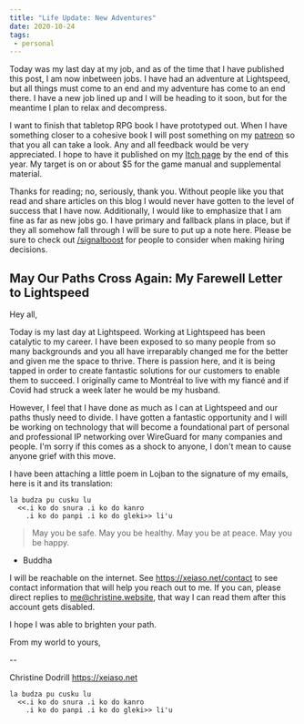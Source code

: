```yaml
---
title: "Life Update: New Adventures"
date: 2020-10-24
tags:
 - personal
---
```


Today was my last day at my job, and as of the time that I have published this
post, I am now inbetween jobs. I have had an adventure at Lightspeed, but all
things must come to an end and my adventure has come to an end there. I have a
new job lined up and I will be heading to it soon, but for the meantime I plan
to relax and decompress.

I want to finish that tabletop RPG book I have prototyped out. When I have
something closer to a cohesive book I will post something on my
[patreon](https://www.patreon.com/cadey) so that you all can take a look. Any
and all feedback would be very appreciated. I hope to have it published on my
[Itch page](https://withinstudios.itch.io/) by the end of this year. My target
is on or about $5 for the game manual and supplemental material.

Thanks for reading; no, seriously, thank you. Without people like you that
read and share articles on this blog I would never have gotten to the level of
success that I have now. Additionally, I would like to emphasize that I am fine
as far as new jobs go. I have primary and fallback plans in place, but if they
all somehow fall through I will be sure to put up a note here. Please be sure to
check out [/signalboost](/signalboost) for people to consider when making hiring
decisions.

## May Our Paths Cross Again: My Farewell Letter to Lightspeed

Hey all,

Today is my last day at Lightspeed. Working at Lightspeed has been catalytic to
my career. I have been exposed to so many people from so many backgrounds and
you all have irreparably changed me for the better and given me the space to
thrive. There is passion here, and it is being tapped in order to create
fantastic solutions for our customers to enable them to succeed. I originally
came to Montréal to live with my fiancé and if Covid had struck a week later he
would be my husband.

However, I feel that I have done as much as I can at Lightspeed and our paths
thusly need to divide. I have gotten a fantastic opportunity and I will be
working on technology that will become a foundational part of personal and
professional IP networking over WireGuard for many companies and people. I'm
sorry if this comes as a shock to anyone, I don't mean to cause anyone grief
with this move.

I have been attaching a little poem in Lojban to the signature of my emails,
here is it and its translation:

```
la budza pu cusku lu
  <<.i ko do snura .i ko do kanro
    .i ko do panpi .i ko do gleki>> li'u
```

> May you be safe. May you be healthy. 
> May you be at peace. May you be happy.
- Buddha

I will be reachable on the internet. See https://xeiaso.net/contact to
see contact information that will help you reach out to me. If you can, please
direct replies to me@christine.website, that way I can read them after this
account gets disabled.

I hope I was able to brighten your path.

From my world to yours,

--

Christine Dodrill
https://xeiaso.net

```
la budza pu cusku lu
  <<.i ko do snura .i ko do kanro
    .i ko do panpi .i ko do gleki>> li'u
```
